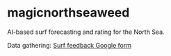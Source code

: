 # magicnorthseaweed
AI-based surf forecasting and rating for the North Sea.

Data gathering:
[Surf feedback Google form](https://forms.gle/HJ9eAEda416MLbhk6)
